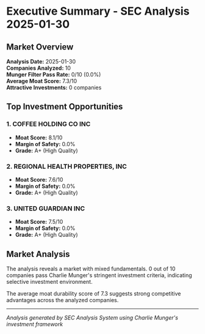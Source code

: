 # Executive Summary - SEC Analysis 2025-01-30

## Market Overview

**Analysis Date:** 2025-01-30  
**Companies Analyzed:** 10  
**Munger Filter Pass Rate:** 0/10 (0.0%)  
**Average Moat Score:** 7.3/10  
**Attractive Investments:** 0 companies

## Top Investment Opportunities

### 1. COFFEE HOLDING CO INC
- **Moat Score:** 8.1/10
- **Margin of Safety:** 0.0%
- **Grade:** A+ (High Quality)

### 2. REGIONAL HEALTH PROPERTIES, INC
- **Moat Score:** 7.6/10
- **Margin of Safety:** 0.0%
- **Grade:** A+ (High Quality)

### 3. UNITED GUARDIAN INC
- **Moat Score:** 7.5/10
- **Margin of Safety:** 0.0%
- **Grade:** A+ (High Quality)


## Market Analysis

The analysis reveals a market with mixed fundamentals. 
0 out of 10 companies pass Charlie Munger's stringent investment criteria, 
indicating selective investment environment.

The average moat durability score of 7.3 suggests strong 
competitive advantages across the analyzed companies.

---
*Analysis generated by SEC Analysis System using Charlie Munger's investment framework*
